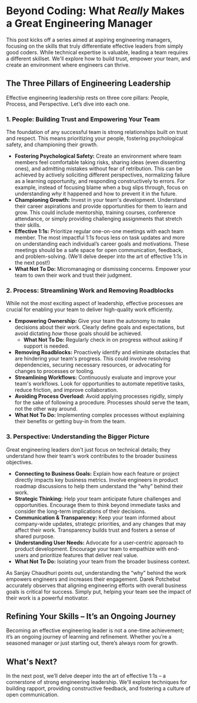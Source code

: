 # Beyond Coding: What *Really* Makes a Great Engineering Manager

This post kicks off a series aimed at aspiring engineering managers, focusing on the skills that truly differentiate effective leaders from simply good coders. While technical expertise is valuable, leading a team requires a different skillset. We'll explore how to build trust, empower your team, and create an environment where engineers can thrive.

## The Three Pillars of Engineering Leadership

Effective engineering leadership rests on three core pillars: People, Process, and Perspective. Let’s dive into each one.

### 1. People: Building Trust and Empowering Your Team

The foundation of any successful team is strong relationships built on trust and respect. This means prioritizing your people, fostering psychological safety, and championing their growth.

*   **Fostering Psychological Safety:** Create an environment where team members feel comfortable taking risks, sharing ideas (even dissenting ones), and admitting mistakes without fear of retribution. This can be achieved by actively soliciting different perspectives, normalizing failure as a learning opportunity, and responding constructively to errors. For example, instead of focusing blame when a bug slips through, focus on understanding *why* it happened and how to prevent it in the future.
*   **Championing Growth:** Invest in your team's development. Understand their career aspirations and provide opportunities for them to learn and grow. This could include mentorship, training courses, conference attendance, or simply providing challenging assignments that stretch their skills.
*   **Effective 1:1s:** Prioritize regular one-on-one meetings with each team member. The most impactful 1:1s focus less on task updates and more on understanding each individual’s career goals and motivations. These meetings should be a safe space for open communication, feedback, and problem-solving. (We'll delve deeper into the art of effective 1:1s in the next post!)
*   **What Not To Do:** Micromanaging or dismissing concerns. Empower your team to own their work and trust their judgment.

### 2. Process: Streamlining Work and Removing Roadblocks

While not the *most* exciting aspect of leadership, effective processes are crucial for enabling your team to deliver high-quality work efficiently.

*   **Empowering Ownership:** Give your team the autonomy to make decisions about their work.  Clearly define goals and expectations, but avoid dictating *how* those goals should be achieved. 
    * **What Not To Do:** Regularly check in on progress without asking if support is needed.
*   **Removing Roadblocks:** Proactively identify and eliminate obstacles that are hindering your team's progress. This could involve resolving dependencies, securing necessary resources, or advocating for changes to processes or tooling.
*   **Streamlining Workflows:** Continuously evaluate and improve your team's workflows.  Look for opportunities to automate repetitive tasks, reduce friction, and improve collaboration.
*   **Avoiding Process Overload:** Avoid applying processes rigidly, simply for the sake of following a procedure.  Processes should serve the team, not the other way around.
*   **What Not To Do:**  Implementing complex processes without explaining their benefits or getting buy-in from the team.

### 3. Perspective: Understanding the Bigger Picture

Great engineering leaders don't just focus on technical details; they understand how their team's work contributes to the broader business objectives.

*   **Connecting to Business Goals:** Explain how each feature or project directly impacts key business metrics.  Involve engineers in product roadmap discussions to help them understand the “why” behind their work.
*   **Strategic Thinking:** Help your team anticipate future challenges and opportunities. Encourage them to think beyond immediate tasks and consider the long-term implications of their decisions.
*   **Communication & Transparency:** Keep your team informed about company-wide updates, strategic priorities, and any changes that may affect their work. Transparency builds trust and fosters a sense of shared purpose.
*   **Understanding User Needs:** Advocate for a user-centric approach to product development. Encourage your team to empathize with end-users and prioritize features that deliver real value.
*   **What Not To Do:** Isolating your team from the broader business context.



As Sanjay Chaudhuri points out, understanding the “why” behind the work empowers engineers and increases their engagement. Darek Potchebut accurately observes that aligning engineering efforts with overall business goals is critical for success.  Simply put, helping your team see the impact of their work is a powerful motivator.




## Refining Your Skills – It’s an Ongoing Journey

Becoming an effective engineering leader is not a one-time achievement; it’s an ongoing journey of learning and refinement.  Whether you’re a seasoned manager or just starting out, there’s always room for growth. 



## What's Next?

In the next post, we’ll delve deeper into the art of effective 1:1s – a cornerstone of strong engineering leadership. We'll explore techniques for building rapport, providing constructive feedback, and fostering a culture of open communication.